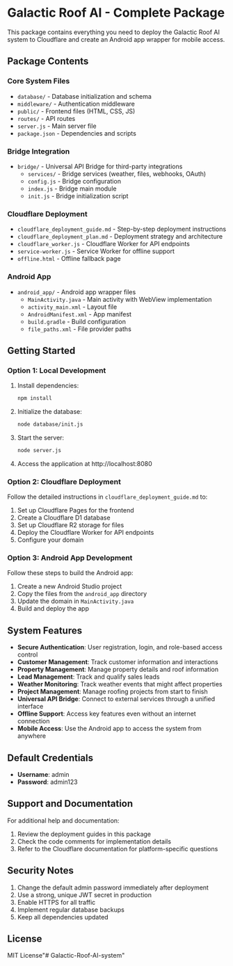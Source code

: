 # Galactic Roof AI - Complete Package

This package contains everything you need to deploy the Galactic Roof AI system to Cloudflare and create an Android app wrapper for mobile access.

## Package Contents

### Core System Files
- `database/` - Database initialization and schema
- `middleware/` - Authentication middleware
- `public/` - Frontend files (HTML, CSS, JS)
- `routes/` - API routes
- `server.js` - Main server file
- `package.json` - Dependencies and scripts

### Bridge Integration
- `bridge/` - Universal API Bridge for third-party integrations
  - `services/` - Bridge services (weather, files, webhooks, OAuth)
  - `config.js` - Bridge configuration
  - `index.js` - Bridge main module
  - `init.js` - Bridge initialization script

### Cloudflare Deployment
- `cloudflare_deployment_guide.md` - Step-by-step deployment instructions
- `cloudflare_deployment_plan.md` - Deployment strategy and architecture
- `cloudflare_worker.js` - Cloudflare Worker for API endpoints
- `service-worker.js` - Service Worker for offline support
- `offline.html` - Offline fallback page

### Android App
- `android_app/` - Android app wrapper files
  - `MainActivity.java` - Main activity with WebView implementation
  - `activity_main.xml` - Layout file
  - `AndroidManifest.xml` - App manifest
  - `build.gradle` - Build configuration
  - `file_paths.xml` - File provider paths

## Getting Started

### Option 1: Local Development

1. Install dependencies:
   ```bash
   npm install
   ```

2. Initialize the database:
   ```bash
   node database/init.js
   ```

3. Start the server:
   ```bash
   node server.js
   ```

4. Access the application at http://localhost:8080

### Option 2: Cloudflare Deployment

Follow the detailed instructions in `cloudflare_deployment_guide.md` to:

1. Set up Cloudflare Pages for the frontend
2. Create a Cloudflare D1 database
3. Set up Cloudflare R2 storage for files
4. Deploy the Cloudflare Worker for API endpoints
5. Configure your domain

### Option 3: Android App Development

Follow these steps to build the Android app:

1. Create a new Android Studio project
2. Copy the files from the `android_app` directory
3. Update the domain in `MainActivity.java`
4. Build and deploy the app

## System Features

- **Secure Authentication**: User registration, login, and role-based access control
- **Customer Management**: Track customer information and interactions
- **Property Management**: Manage property details and roof information
- **Lead Management**: Track and qualify sales leads
- **Weather Monitoring**: Track weather events that might affect properties
- **Project Management**: Manage roofing projects from start to finish
- **Universal API Bridge**: Connect to external services through a unified interface
- **Offline Support**: Access key features even without an internet connection
- **Mobile Access**: Use the Android app to access the system from anywhere

## Default Credentials

- **Username**: admin
- **Password**: admin123

## Support and Documentation

For additional help and documentation:

1. Review the deployment guides in this package
2. Check the code comments for implementation details
3. Refer to the Cloudflare documentation for platform-specific questions

## Security Notes

1. Change the default admin password immediately after deployment
2. Use a strong, unique JWT secret in production
3. Enable HTTPS for all traffic
4. Implement regular database backups
5. Keep all dependencies updated

## License

MIT License"# Galactic-Roof-AI-system" 
